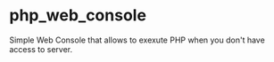 # php_web_console
Simple Web Console that allows to exexute PHP when you don't have access to server.
